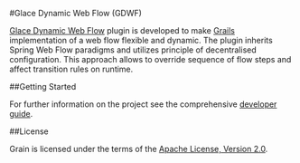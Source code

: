 #Glace Dynamic Web Flow (GDWF)

[Glace Dynamic Web Flow][Glace Dynamic Web Flow] plugin is developed to make [Grails][Grails] implementation of a web flow flexible and dynamic. The plugin inherits Spring Web Flow paradigms and utilizes principle of decentralised configuration. This approach allows to override sequence of flow steps and affect transition rules on runtime.

[Glace Dynamic Web Flow]: http://sysgears.com/work/glace-dynamic-web-flow/
[Grails]: http://grails.org/

##Getting Started

For further information on the project see the comprehensive [developer guide][Developer Guide].

[Developer Guide]: http://sysgears.com/work/glace-dynamic-web-flow/docs/latest/

##License

Grain is licensed under the terms of the [Apache License, Version 2.0][Apache License, Version 2.0].

[Apache License, Version 2.0]: http://www.apache.org/licenses/LICENSE-2.0.html
